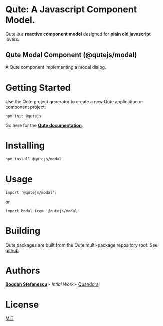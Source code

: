 # Qute: A Javascript Component Model.

Qute is a **reactive component model** designed for **plain old javascript** lovers.

## Qute Modal Component (@qutejs/modal)

A Qute component implementing a modal dialog.

# Getting Started

Use the Qute project generator to create a new Qute application or component project:

```
npm init @qutejs
```

Go here for the **[Qute documentation](https://qutejs.org)**.

# Installing

```
npm install @qutejs/modal
```

# Usage

```
import '@qutejs/modal';
```

or

```
import Modal from '@qutejs/modal'
```

# Building

Qute packages are built from the Qute multi-package repository root.
See [github](https://github.com/bstefanescu/qutejs).

# Authors

**[Bogdan Stefanescu](mailto:bogdan@quandora.com)** - *Intial Work* - [Quandora](https://quandora.com)

# License

[MIT](LICENSE)

